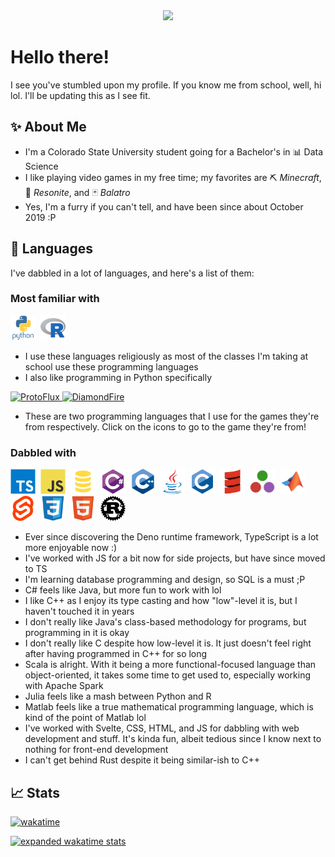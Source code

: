 <div id="header" align="center">
  <img src="https://pbs.twimg.com/profile_banners/1266577329746149377/1697360104/1080x360" width="1080"/>
</div>

# Hello there!
I see you've stumbled upon my profile. If you know me from school, well, hi lol. I'll be updating this as I see fit.

## ✨ About Me
* I'm a Colorado State University student going for a Bachelor's in 📊 Data Science
* I like playing video games in my free time; my favorites are ⛏️ *Minecraft*, 💭 *Resonite*, and 🃏 *Balatro*
* Yes, I'm a furry if you can't tell, and have been since about October 2019 :P

## 👾 Languages
I've dabbled in a lot of languages, and here's a list of them:

### Most familiar with
<div>
  <img src="https://github.com/devicons/devicon/blob/master/icons/python/python-original-wordmark.svg" title="Python" alt="Python" width="40" height="40"/>&nbsp;
  <img src="https://github.com/devicons/devicon/blob/master/icons/r/r-original.svg" title="R" alt="R" width="40" height="40"/>&nbsp;
</div>

* I use these languages religiously as most of the classes I'm taking at school use these programming languages 
* I also like programming in Python specifically

<div>
  <a href="https://wiki.resonite.com/ProtoFlux">
    <img src="https://wiki.resonite.com/images/thumb/c/ca/Protoflux_Logo_Color_1080.png/600px-Protoflux_Logo_Color_1080.png" title="ProtoFlux, Resonite's in-game programming language" alt="ProtoFlux" width="196" height="40"/>
  </a>
  <a href="https://mcdiamondfire.com/home/">
    <img src="https://mcdiamondfire.com/styles/default/xenforo/diamondfireletters.png" title="Hypercube, DiamondFire's in-game programming language" alt="DiamondFire" width="196" height="40"/>
  </a>
</div>

* These are two programming languages that I use for the games they're from respectively. Click on the icons to go to the game they're from!

### Dabbled with
<div>
  <img src="https://github.com/devicons/devicon/blob/master/icons/typescript/typescript-original.svg" title="TS" alt="TypeScript" width="40" height="40"/>&nbsp;
  <img src="https://github.com/devicons/devicon/blob/master/icons/javascript/javascript-original.svg" title="JS" alt="JavaScript" width="40" height="40"/>&nbsp;
  <img src="https://github.com/vscode-icons/vscode-icons/raw/master/icons/file_type_sql.svg" title="SQL" alt="SQL" width="40" height="40"/>&nbsp;
  <img src="https://github.com/devicons/devicon/blob/master/icons/csharp/csharp-original.svg" title="C#" alt="C#" width="40" height="40"/>&nbsp;
  <img src="https://github.com/devicons/devicon/blob/master/icons/cplusplus/cplusplus-original.svg" title="C++" alt="C++" width="40" height="40"/>&nbsp;
  <img src="https://github.com/devicons/devicon/blob/master/icons/java/java-original.svg" title="Java" alt="Java" width="40" height="40"/>&nbsp;
  <img src="https://github.com/devicons/devicon/blob/master/icons/c/c-original.svg" title="C" alt="C" width="40" height="40"/>&nbsp;
  <img src="https://github.com/devicons/devicon/blob/master/icons/scala/scala-original.svg" title="Scala" alt="Scala" width="40" height="40"/>&nbsp;
  <img src="https://github.com/devicons/devicon/blob/master/icons/julia/julia-original.svg" title="Julia" alt="Julia" width="40" height="40"/>&nbsp;
  <img src="https://github.com/devicons/devicon/blob/master/icons/matlab/matlab-original.svg" title="MATLAB" alt="MATLAB" width="40" height="40"/>&nbsp;
  <img src="https://github.com/devicons/devicon/blob/master/icons/svelte/svelte-original.svg" title="Svelte" alt="Rust" width="40" height="40"/>&nbsp;
  <img src="https://github.com/devicons/devicon/blob/master/icons/css3/css3-original.svg" title="CSS" alt="CSS" width="40" height="40"/>&nbsp;
  <img src="https://github.com/devicons/devicon/blob/master/icons/html5/html5-original.svg" title="HTML" alt="HTML" width="40" height="40"/>&nbsp;
  <img src="https://github.com/devicons/devicon/blob/master/icons/rust/rust-original.svg" title="Rust" alt="Rust" width="40" height="40"/>&nbsp;
</div>


* Ever since discovering the Deno runtime framework, TypeScript is a lot more enjoyable now :)
* I've worked with JS for a bit now for side projects, but have since moved to TS
* I'm learning database programming and design, so SQL is a must ;P
* C# feels like Java, but more fun to work with lol
* I like C++ as I enjoy its type casting and how "low"-level it is, but I haven't touched it in years
* I don't really like Java's class-based methodology for programs, but programming in it is okay
* I don't really like C despite how low-level it is. It just doesn't feel right after having programmed in C++ for so long
* Scala is alright. With it being a more functional-focused language than object-oriented, it takes some time to get used to, especially working with Apache Spark
* Julia feels like a mash between Python and R
* Matlab feels like a true mathematical programming language, which is kind of the point of Matlab lol
* I've worked with Svelte, CSS, HTML, and JS for dabbling with web development and stuff. It's kinda fun, albeit tedious since I know next to nothing for front-end development
* I can't get behind Rust despite it being similar-ish to C++

## 📈 Stats
[![wakatime](https://wakatime.com/badge/user/dcf86ef8-3e80-40f8-beb6-cb229c57cda4.svg)](https://wakatime.com/@dcf86ef8-3e80-40f8-beb6-cb229c57cda4)

[![expanded wakatime stats](https://github-readme-stats.vercel.app/api/wakatime?username=JayKubJK&range=all_time&layout=compact&bg_color=1a1c1f&title_color=ffffff&text_color=dcddde&icon_color=5865f2&hide_border=true&border_radius=10px)](https://github.com/anuraghazra/github-readme-stats)

